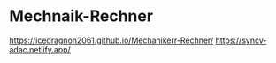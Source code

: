 # Mechnaik-Rechner
https://icedragnon2061.github.io/Mechanikerr-Rechner/
https://syncv-adac.netlify.app/
